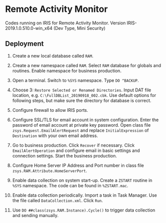 # Remote Activity Monitor

Codes running on IRIS for Remote Activity Monitor. Version IRIS-2019.1.0.510.0-win_x64 (Dev Type, Mini Security)

## Deployment

1. Create a new local database called `RAM`.

2. Create a new namespace called `RAM`. Select `RAM` database for globals and routines. Enable namespace for business production.

3. Open a terminal. Switch to `%SYS` namespace. Type `DO ^BACKUP`.

4. Choose 3: `Restore Selected or Renamed Directories`. Input DAT file location, e.g. `C:\FullDBList_20190918_002.cbk`. Use default options for following steps, but make sure the directory for database is correct.

5. Configure firewall to allow IRIS ports.

6. Configure SSL/TLS for email account in system configuration. Enter the password of email account at private key password. Open class file `zsys.Request.EmailAlertRequest` and replace `InitialExpression` of `Destination` with your own email address.

7. Go to business production. Click `Recover` if necessary. Click `EmailAlertOperation` and configure email in basic settings and connection settings. Start the business production.

8. Configure Home Server IP Address and Port number in class file `zsys.RAM.Attribute.HomeServerPort`.

9. Enable data collection on system start-up. Create a `ZSTART` routine in `%SYS` namespace. The code can be found in `%ZSTART.mac`.

10. Enable data collection periodically. Import a task in Task Manager. Use the file called `DataCollection.xml`. Click `Run`.

11. Use `DO ##class(zsys.RAM.Instance).Cycle()` to trigger data collection and sending manually.